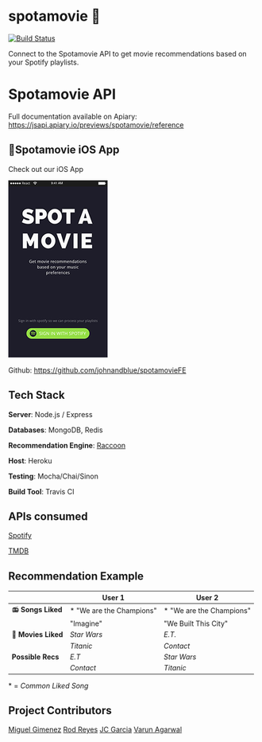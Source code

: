 # spotamovie :movie_camera:

[![ Build Status](https://travis-ci.org/miguelgimenezgimenez/spotamovie-be.svg?branch=master)](https://travis-ci.org/miguelgimenezgimenez/spotamovie-be)

Connect to the Spotamovie API to get movie recommendations based on your Spotify playlists.



# Spotamovie API

Full documentation available on Apiary: https://jsapi.apiary.io/previews/spotamovie/reference



## :iphone:Spotamovie iOS App

Check out our iOS App

![spotamovie app](./Landing.png)



Github: https://github.com/johnandblue/spotamovieFE



## Tech Stack

**Server**: Node.js / Express

**Databases**: MongoDB, Redis

**Recommendation Engine**: [Raccoon](https://github.com/guymorita/recommendationRaccoon)

**Host**: Heroku

**Testing**: Mocha/Chai/Sinon

**Build Tool**: Travis CI



## APIs consumed

[Spotify](https://developer.spotify.com/web-api/)

[TMDB](https://www.themoviedb.org/documentation/api)



## Recommendation Example

|                     | User 1                   | User 2                   |
| ------------------- | ------------------------ | ------------------------ |
| 📻 **Songs Liked**  | \* "We are the Champions" | \* "We are the Champions" |
|                     | "Imagine"                | "We Built This City"     |
| 🎦 **Movies Liked** | *Star Wars*              | *E.T.*                   |
|                     | *Titanic*                | *Contact*                |
| **Possible Recs**   | *E.T*                    | *Star Wars*              |
|                     | *Contact*                | *Titanic*                |

\* = *Common Liked Song*


## Project Contributors
[Miguel Gimenez](https://github.com/miguelgimenezgimenez)
[Rod Reyes](https://github.com/2rod)
[JC Garcia](https://github.com/johnandblue)
[Varun Agarwal](https://github.com/vavarun)
